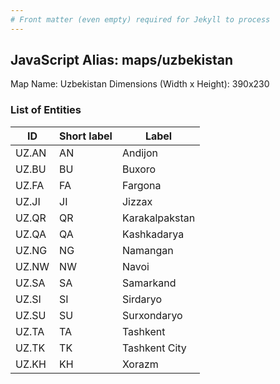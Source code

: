 ```yaml
---
# Front matter (even empty) required for Jekyll to process
---
```


## JavaScript Alias: maps/uzbekistan

Map Name: Uzbekistan
Dimensions (Width x Height): 390x230





### List of Entities

ID | Short label | Label
---|---|---|
UZ.AN|AN|Andijon
UZ.BU|BU|Buxoro
UZ.FA|FA|Fargona
UZ.JI|JI|Jizzax
UZ.QR|QR|Karakalpakstan
UZ.QA|QA|Kashkadarya
UZ.NG|NG|Namangan
UZ.NW|NW|Navoi
UZ.SA|SA|Samarkand
UZ.SI|SI|Sirdaryo
UZ.SU|SU|Surxondaryo
UZ.TA|TA|Tashkent
UZ.TK|TK|Tashkent City
UZ.KH|KH|Xorazm

